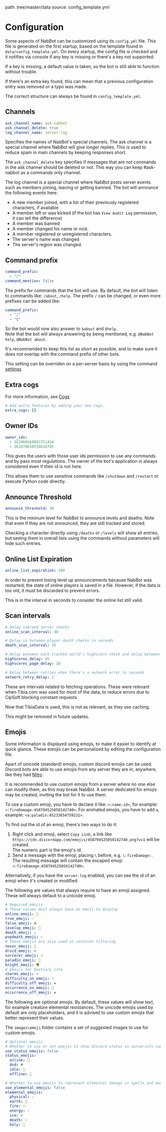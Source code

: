 path: tree/master/data
source: config_template.yml

# Configuration
Some aspects of NabBot can be customized using its `config.yml` file.
This file is generated on the first startup, based on the template found in `data/config_template.yml`.
On every startup, the config file is checked and it notifies via console if any key is missing or there's a key not supported.

If a key is missing, a default value is taken, so the bot is still able to function without trouble.

If there's an extra key found, this can mean that a previous configuration entry was removed or a typo was made.

The correct structure can always be found in `config_template.yml`.

## Channels
```yaml
ask_channel_name: ask-nabbot
ask_channel_delete: true
log_channel_name: server-log
```

Specifies the names of NabBot's special channels. The ask channel is a special channel where NabBot will give longer replies.
This is used to reduce spam in main channels by keeping responses short.

The `ask_channel_delete` key specifies if messages that are not commands in the ask channel should be deleted or not.
This way you can keep #ask-nabbot as a commands only channel.

The log channel is a special channel where NabBot posts server events such as members joining, leaving or getting banned.
The bot will announce the following events here:

- A new member joined, with a list of their previously registered characters, if available
- A member left or was kicked (if the bot has `View Audit Log` permission, it can tell the difference)
- A member was banned
- A member changed his name or nick.
- A member registered or unregistered characters.
- The server's name was changed
- The server's region was changed.

## Command prefix
```yaml
command_prefix:
  - "/"
command_mention: false
```

The prefix for commands that the bot will use. By default, the bot will listen to commands like: `/about`, `/help`.
The prefix `/` can be changed, or even more prefixes can be added like:

```yaml
command_prefix:
  - "/"
  - "$"
```

So the bot would now also answer to `$about` and `$help`.  
Note that the bot will always answering by being mentioned, e.g. `@NabBot help`, `@NabBot about`.

It's recommended to keep this list as short as possible, and to make sure it does not overlap with the command prefix of other bots.

This setting can be overriden on a per-server basis by using the command [settings](../commands/admin.md#settings-prefix)
    
## Extra cogs
For more information, see [Cogs](cogs.md)

```yaml
# Add extra features by adding your own cogs.
extra_cogs: []
```

## Owner IDs
```yaml
owner_ids:
  - 162060569803751424
  - 162070610556616705
```

This gives the users with those user ids permission to use any commands and by pass most regulations.
The owner of the bot's application is always considered even if their id is not here.

This allows them to use sensitive commands like `/shutdown` and `/restart` or execute Python code directly.

## Announce Threshold
```yaml
announce_threshold: 30
```

This is the mininum level for NabBot to announce levels and deaths. Note that even if they are not announced, they are still tracked and stored.

Checking a character directly using `/deaths` or `/levels` will show all entries, but seeing them in overall lists using the commands without parameters will hide such entries.

## Online List Expiration
```yaml
online_list_expiration: 300
```

In order to prevent losing level up announcements because NabBot was restarted, the state of online players is saved in a file.
However, if the data is too old, it must be discarded to prevent errors.

This is in the interval in seconds to consider the online list still valid.

## Scan intervals
```yaml
# Delay inbreed server checks
online_scan_interval: 40

# Delay in between player death checks in seconds
death_scan_interval: 15

# Delay between each tracked world's highscore check and delay between pages scan
highscores_delay: 45
highscores_page_delay: 10

# Delay between retries when there's a network error in seconds
network_retry_delay: 1
```

These are intervals related to fetching operations.
These were relevant when Tibia.com was used for most of the data, to reduce errors due to CipSoft blocking constant requests.

Now that TibiaData is used, this is not as relevant, as they use caching.

This might be removed in future updates.

## Emojis
Some information is displayed using emojis, to make it easier to identify at quick glance.
These emojis can be personalized by editing the configuration file.

Apart of unicode (standard) emojis, custom discord emojis can be used.
Discord bots are able to use emojis from any server they are in, anywhere, like they had [Nitro](https://discordapp.com/nitro).

It is recommended to use custom emojis from a server where no one else can modify them, as this may break NabBot.
A server dedicated for emojis may be created, inviting the bot for it to use them.

To use a custom emoji, you have to declare it like: `<:name:id>`, for example: `<:fireDamage:458794525050142740>`.
For animated emojis, you have to add `a`, example: `<a:paladin:45233654759231>`.

To find out the id of an emoji, there's two ways to do it:

1. Right click and emoji, select `Copy Link`, a link like `https://cdn.discordapp.com/emojis/458794525050142740.png?v=1` will be created.  
   The numeric part is the emoji's id.
2. Send a message with the emoji, placing `\` before, e.g. `\:fireDamage:`.  
   The resulting message will contain the escaped emoji: `<:fireDamage:458794525050142740>`.
   
Alternatively, if you have the `server-log` enabled, you can see the id of an emoji when it's created or modified.

The following are values that always require to have an emoji assigned. These will always default to a unicode emoji.
```yaml
# Required emojis
# These values must always have an emoji to display
online_emoji: 🔹
true_emoji: ✅
false_emoji: ❌
levelup_emoji: 🌟
death_emoji: ☠
pvpdeath_emoji: 💀
# These emojis are also used in vocation filtering
novoc_emoji: 🐣
druid_emoji: ❄
sorcerer_emoji: 🔥
paladin_emoji: 🏹
knight_emoji: 🛡
# Emojis for bestiary info
charms_emoji: ⚜
difficulty_on_emoji: ⭐
difficulty_off_emoji: ▪
occurrence_on_emoji: 🔹
occurrence_off_emoji: ▪
```

The following are optional emojis. By default, these values will show text, for example creature elemental resistances.
The unicode emojis used by default are only placeholders, and it is advised to use custom emojis that better represent their values.

The `images\emoji` folder contains a set of suggested images to use for custom emojis.
```yaml
# Optional emojis
# Whether to use or not emojis to show discord status in serverinfo command.
use_status_emojis: false
status_emojis:
  online: 💚
  dnd: ♥
  idle: 💛
  offline: 🖤

# Whether to use emojis to represent elemental damage in spells and monsters info
use_elemental_emojis: false
elemental_emojis:
  physical: ⚔
  earth: 🌿
  fire: 🔥
  energy: ⚡
  ice: ❄
  death: 💀
  holy: 🔱
```